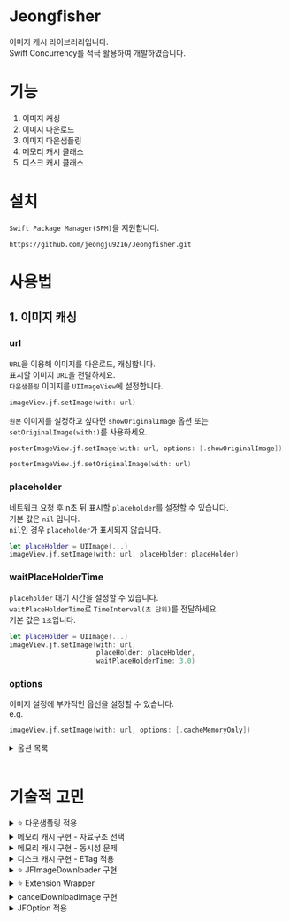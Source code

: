 # Jeongfisher
이미지 캐시 라이브러리입니다.  
Swift Concurrency를 적극 활용하여 개발하였습니다.  

# 기능
1. 이미지 캐싱
2. 이미지 다운로드
3. 이미지 다운샘플링
4. 메모리 캐시 클래스
5. 디스크 캐시 클래스

# 설치
`Swift Package Manager(SPM)`을 지원합니다.  
```
https://github.com/jeongju9216/Jeongfisher.git
```

# 사용법

## 1. 이미지 캐싱

### url
`URL`을 이용해 이미지를 다운로드, 캐싱합니다.  
표시할 이미지 `URL`을 전달하세요.  
`다운샘플링` 이미지를 `UIImageView`에 설정합니다.  
``` swift
imageView.jf.setImage(with: url)
```

`원본` 이미지를 설정하고 싶다면 `showOriginalImage` 옵션 또는 `setOriginalImage(with:)`를 사용하세요.
```swift
posterImageView.jf.setImage(with: url, options: [.showOriginalImage])
```
```swift
posterImageView.jf.setOriginalImage(with: url)
```

### placeholder
네트워크 요청 후 n초 뒤 표시할 `placeholder`를 설정할 수 있습니다.  
기본 값은 `nil` 입니다.  
`nil`인 경우 `placeholder`가 표시되지 않습니다.  
``` swift
let placeHolder = UIImage(...)
imageView.jf.setImage(with: url, placeHolder: placeHolder)
```

### waitPlaceHolderTime
`placeholder` 대기 시간을 설정할 수 있습니다.  
`waitPlaceHolderTime`로 `TimeInterval(초 단위)`를 전달하세요.  
기본 값은 `1초`입니다.
``` swift
let placeHolder = UIImage(...)
imageView.jf.setImage(with: url,
                      placeHolder: placeHolder,
                      waitPlaceHolderTime: 3.0)
```

### options
이미지 설정에 부가적인 옵선을 설정할 수 있습니다.  
e.g.
``` swift
imageView.jf.setImage(with: url, options: [.cacheMemoryOnly])
```

<details>
<summary>옵션 목록</summary>
<div markdown="1">       
  
- cacheMemoryOnly
  - 메모리 캐시만 사용하고, 디스크 캐시를 사용하지 않습니다.
- onlyFromCache
  - 캐시 데이터만 사용합니다.
  - 캐시에 없어도 네트워킹을 하지 않습니다.
- forceRefresh
  - 항상 네트워킹을 합니다.
  - 캐시를 사용하지 않습니다.
- showOriginalImage
  - 다운샘플링을 하지 않습니다.
- disableETag
  - ETag를 확인하지 않습니다.
- downsamplingScale(CGFloat)
  - 다운샘플링 비율 설정. e.g. 1.0(ImageView와 같은 Size), 1.5(ImageView의 1.5배 Size)
</div>
</details>

</br>

# 기술적 고민
<details>
<summary>⭐️ 다운샘플링 적용</summary>
<div markdown="1">       

### 관련 블로그 포스팅 (추천)
https://jeong9216.tistory.com/670

### 적용 이유
- `Jeongfisher`는 썸네일처럼 작은 이미지를 보여주는 용도로 적합함
- `Downsampling`을 기본으로 적용하여 `메모리 효율 증가` 효과를 기대함

### 적용 방법
- WWDC18 - Image and Graphics Best Practices에서 소개된 방법을 사용함

### 성능 비교
- 다운샘플링 이미지 설정과 원본 이미지 설정을 비교함
- XCTest에서 `XCTClockMetric`, `XCTMemoryMetric`, `XCTCPUMetric` 옵션으로 성능을 측정함
- 1000x1000 이미지 설정을 100번 수행함

### 성능 비교 결과

#### `Clock Monotonic Time`
- 둘 다 0.00으로 동일
- <img width="1361" alt="ClockMonotonicTime" src="https://github.com/jeongju9216/Jeongfisher/assets/89075274/8cc0cbe4-910a-4897-8695-93b92049f3af">

#### `메모리 사용량`
- `다운샘플링`이 `8배` 낮았음
- 왼쪽이 다운샘플링, 오른쪽이 원본 이미지
- <img width="241" alt="다운샘플링 메모리" src="https://github.com/jeongju9216/Jeongfisher/assets/89075274/3f9a18ec-ee16-4d53-8b7f-5704941ed553"> <img width="237" alt="원본 메모리" src="https://github.com/jeongju9216/Jeongfisher/assets/89075274/b0737be8-6e00-4d67-82f2-8053079f2876">  

#### `Memory Peak Physical`
- `다운샘플링`이 `3MB` 더 낮았음
- <img width="1356" alt="Memory Peak Physical" src="https://github.com/jeongju9216/Jeongfisher/assets/89075274/21e974d4-e0eb-4853-a5d7-57faf2d5560c">

#### `Memory Physical`
- `다운샘플링`이 `3.113 kB`로 약 `4배` 더 낮았음
- <img width="1357" alt="Memory Physical" src="https://github.com/jeongju9216/Jeongfisher/assets/89075274/7bbdcb06-31b7-4cef-9c38-1c0e0ce5d0cc">

#### `CPU(CPU Cycles, CPU Instructions Retired, CPU Time)`
- 둘이 같았음

### 성능 비교 결론
- 메모리 측면에서 다운샘플링이 압도적으로 유리하고, 이외의 측면에서는 큰 차이는 없었음
- 다운샘플링 이미지는 화질 저하가 있으므로 UIImageView 크기가 커지면 원본 이미지 설정이 필요함
- 원본 이미지가 필요하면 `showOriginalImage` 옵션이나 `setOriginalImage` 메서드를 사용하면 되기 때문에 다운샘플링 적용은 좋은 결정이었다고 생각함

</div>
</details>

<details>
<summary>메모리 캐시 구현 - 자료구조 선택</summary>
<div markdown="1">      

### 관련 블로그 포스팅
https://jeong9216.tistory.com/671#자료구조-선택

### 배열과 링크드 리스트
- `배열`은 `원소 재배치 오버헤드`가 발생함
- Hit 데이터를 맨 앞으로 이동시키기 때문에 `배열`은 비효율적 (LRU 기준)
  - Hit 데이터를 맨 뒤로 보내도 동일함
  - 뒤에 넣는 경우에는 cost가 부족해졌을 때 앞의 원소를 삭제하므로 `원소 재배치 오버헤드`가 발생함
- 이 문제를 해결하기 위해 `링크드 리스트`로 구현
  - 원소 삭제를 효율적으로 하기 위해 `양방향 링크드 리스트`로 구현함
  - tail을 이용해 맨 뒤 원소에 바로 접근할 수 있어서 효율적임

### 딕셔너리(Dictionary)
- `링크드 리스트`의 `느린 탐색` 단점을 해소하기 위해 도입함
  - 메모리 캐시는 데이터를 빠르게 읽어야 하기 때문에 느린 탐색은 치명적인 단점
- `딕셔너리`를 사용하여 상수 시간복잡도로 데이터를 읽을 수 있음

</div>
</details>

<details>
<summary>메모리 캐시 구현 - 동시성 문제</summary>
<div markdown="1">      

### 관련 블로그 포스팅
https://jeong9216.tistory.com/671#동시성-문제

### 딕셔너리의 동시성 문제 해결
- `딕셔너리`는 Thread safe 하지 않음
  - 같은 키에 여러 thread가 동시에 접근하면 런타임 에러가 발생
- 이를 해결하기 위해 두 가지 방법을 고민함
 
- `DispatchQueue barrier` (기각)
  - 리턴이 있는 메서드에서 `completionHandler`를 사용해야 함
  - 리턴이 있는 메서드가 많았기 때문에 코드 복잡도가 높아질 것이라 판단하여 기각
 
- `NSLock` (채택)
  - 간단하면서 강력한 Lock을 지원
  - 처음에는 lock 효율을 위해 `좁은 범위`로 lock과 unlock을 수행함
  - "lock은 `안정성`이 최우선이다"라는 리뷰를 받고 `defer`를 활용해 메서드 단위로 lock을 수행함

</div>
</details>

<details>
<summary>디스크 캐시 구현 - ETag 적용</summary>
<div markdown="1">      

### 관련 포스팅
https://jeong9216.tistory.com/671#디스크-캐시

- 디스크 캐시의 `장기 보관` 특징을 극대화할 수 있는 방법을 고민함
- `ETag`를 활용하여 `장기 보관` 개선
- `ETag`가 동일하다면 `만료일을 갱신`해서 캐시 데이터 보관 기간을 늘림
- `ETag`를 지원하지 않거나 사용하지 않고 싶다면 옵션으로 비활성할 수도 있음

</div>
</details>

<details>
<summary>⭐️ JFImageDownloader 구현</summary>
<div markdown="1">      

### 관련 포스팅 (추천)
https://jeong9216.tistory.com/672

### 발생한 문제
- `중복 Request`를 처리하는 과정에서 문제가 있었음
  - 동일한 URL이 동시에 Request가 되면 첫 번째 Request만 처리됨
  - 예를 들어, 10개의 UIImageView가 동일한 URL을 Request 하면 1번 UIImageView에만 이미지가 설정되고 나머지 UIImageView에는 이미지 설정이 되지 않음
- `딕셔너리` 동시성 문제를 `DispatchQueue`로 해결해서 코드 복잡성이 증가함

### 해결 방법
- `actor`, `Task`, `Enum`, `async/await`을 활용하여 해결함
- `actor`는 동시성 문제르 해결하기 위해 적용
  - DispatchQueue를 없애면서 코드 가독성을 개선함
- `Task`와 `Enum`은 `중복 Request`를 처리하기 위해 적용
  - Enum 연관값으로 Task를 전달
  - 딕셔너리로 Enum을 관리
  - Enum 케이스를 변경하여 완료 처리
    ``` swift
      let jfImageData = try await task.value
      cache[url] = .complete(jfImageData)
      ```
  - 중복 Request가 들어왔다면, Task의 value를 대기하고 완료되면 전달
    ``` swift
      //이미 같은 URL 요청이 들어온 경우 Task 완료 대기
      if let cached = cache[url] {
          switch cached {
          case .inProgress(let task):
              return try await task.value
          case .complete(let jfImageData):
              return jfImageData
          }
      }
      ```
 
### 개선 후 느낀 점
- 동일한 Request가 들어오면 첫 번째 Request 결과를 대기했다가 반환할 수 있게 됨
- `Swift Concurrency`가 코드 가독성에 큰 기여를 한다는 것을 다시 한 번 느낌
- `actor`가 처음에는 너무 어려웠지만, 직접 사용해보니 편하게 동시성 문제를 해결할 수 있다는 것을 배움

</div>
</details>

<details>
<summary>⭐️ Extension Wrapper</summary>
<div markdown="1">      

### 관련 포스팅
https://jeong9216.tistory.com/667  
https://jeong9216.tistory.com/673#적용-이유

### 적용 이유
- `Extension Wrapper` 적용 전에는 `UIImageView` extension에 메서드를 추가함
- 메서드가 늘어나면서 문제가 발생
  - `UIImageView`의 역할이 커짐
  - `Jeongfisher` 기능이 필요 없는 `UIImageView`에서도 `Jeongfisher` 메서드가 노출됨
- 킹피셔는 `kf`로 킹피셔 메서드를 사용하는 것을 보고 `Extension Wrapper` 적용을 결심함

### 적용 결과
- `Jeongfisher`와 `UIImageView` 역할이 분리되었음
- `Jeongfisher`의 확장, 수정이 `UIImageView`에 영향을 주지 않게 됨
- `Jeongfisher` 기능만 테스트하기 수월해짐
- 대형 라이브러리 오픈소스를 읽으면서 배울 점이 많다는 것을 느낌

</div>
</details>

<details>
<summary>cancelDownloadImage 구현</summary>
<div markdown="1">      

### 관련 포스팅
https://jeong9216.tistory.com/673#canceldownloadimage-구현

### 발생한 문제
- cancelDownloadImage는 Task를 중간에 취소하는 메서드
- 다운로드 중에 CollectionViewCell이 안 보이게 됐을 때 Task를 취소해서 메모리 효율을 높이는 용도로 사용됨
- 처음에는 URL을 전달하여 구현했지만, URL 데이터 의존성 때문에 cancel 메서드 호출이 자유롭지 못함
- 킹피셔도 따로 URL을 전달하지 않으니 개선하기로 결정

### 해결 방법
- Extension에는 저장 프로퍼티를 저장할 수 없기 때문에 고전함
- Objective-C 기능인 objc_getAssociatedObject과 objc_setAssociatedObject로 해결함
  ``` swift
  /// UIImageView가 사용한 URL
  private var downloadUrl: String? {
      get { getAssociatedObject(base, &JFAssociatedKeys.downloadUrl) }
      set { setRetainedAssociatedObject(base, &JFAssociatedKeys.downloadUrl, newValue) }
  }
  
  ...
  
  func getAssociatedObject<T>(_ object: Any, _ key: UnsafeRawPointer) -> T? {
      return objc_getAssociatedObject(object, key) as? T
  }
  
  func setRetainedAssociatedObject<T>(_ object: Any, _ key: UnsafeRawPointer, _ value: T) {
      objc_setAssociatedObject(object, key, value, .OBJC_ASSOCIATION_RETAIN_NONATOMIC)
  }
  ```
- Swift로만 해결 가능한 방법이 생기면 꼭 개선할 것이라 다짐함

</div>
</details>


<details>
<summary>JFOption 적용</summary>
<div markdown="1">      

### 관련 포스팅
https://jeong9216.tistory.com/673#jfoption%C2%A0구현

### 발생한 문제
- `setImage`를 할 때 필요한 옵션을 전달할 수 있음
- 기존에는 옵션 하나하나를 메서드 파라미터로 전달함
  ``` swift
  public func setImage(url: String,
                        placeHolder: UIImage? = nil,
                        waitPlaceHolderTime: TimeInterval = 1,
                        useCache: Bool = true)
  ```
- 옵션이 추가될 때마다 수정 범위가 커서 `확장성`이 낮은 구조라는 걸 꺠달음

### 해결 방법
- 옵션을 `JFOption` Enum으로 묶어서 관리함
- `setImage` 메서드 파라미터로 `Set<JFOption>`을 전달해서 확장성을 개선함
  - 옵션의 중복을 없애기 위해 `Set`을 선택
  ``` swift
  public func setImage(
          with url: URL,
          placeHolder: UIImage? = nil,
          waitPlaceHolderTime: TimeInterval = 1.0,
          options: Set<JFOption> = [])
  ```

### 개선 후 느낀 점
- 기존에는 옵션이 추가될 때마다 메서드가 사용되는 모든 곳을 바꿔야 했음
- 개선 후에는 `JFOption` Enum과 기능 구현만 해주면 되서 확장성이 개선됨
- 다른 메서드로 옵션을 전달할 때 편리해짐

</div>
</details>
